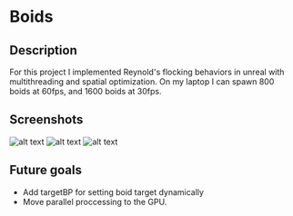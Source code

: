 # Boids

## Description
For this project I implemented Reynold's flocking behaviors in unreal with multithreading and spatial optimization. On my laptop I can spawn 800 boids at 60fps, and 1600 boids at 30fps.

## Screenshots
![alt text](https://i.imgur.com/8Rb9Ll1.png "Flocking1")
![alt text](https://i.imgur.com/Krw0GDa.jpg "Flocking2")
![alt text](https://i.imgur.com/yAP4EZE.jpg "SpatialPartitioning")

## Future goals
* Add targetBP for setting boid target dynamically
* Move parallel proccessing to the GPU.
